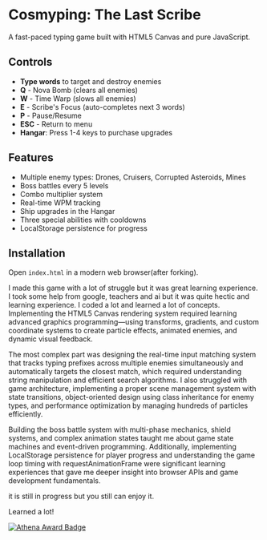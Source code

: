# Cosmyping: The Last Scribe

A fast-paced typing game built with HTML5 Canvas and pure JavaScript.

## Controls

- **Type words** to target and destroy enemies
- **Q** - Nova Bomb (clears all enemies)
- **W** - Time Warp (slows all enemies)
- **E** - Scribe's Focus (auto-completes next 3 words)
- **P** - Pause/Resume
- **ESC** - Return to menu
- **Hangar**: Press 1-4 keys to purchase upgrades

## Features

- Multiple enemy types: Drones, Cruisers, Corrupted Asteroids, Mines
- Boss battles every 5 levels
- Combo multiplier system
- Real-time WPM tracking
- Ship upgrades in the Hangar
- Three special abilities with cooldowns
- LocalStorage persistence for progress

## Installation

Open `index.html` in a modern web browser(after forking).


I made this game with a lot of struggle but it was great learning experience. I took some help from google, teachers and ai but it was quite hectic and learning experience. I coded a lot and learned a lot of concepts. Implementing the HTML5 Canvas rendering system required learning advanced graphics programming—using transforms, gradients, and custom coordinate systems to create particle effects, animated enemies, and dynamic visual feedback. 

The most complex part was designing the real-time input matching system that tracks typing prefixes across multiple enemies simultaneously and automatically targets the closest match, which required understanding string manipulation and efficient search algorithms. I also struggled with game architecture, implementing a proper scene management system with state transitions, object-oriented design using class inheritance for enemy types, and performance optimization by managing hundreds of particles efficiently.

Building the boss battle system with multi-phase mechanics, shield systems, and complex animation states taught me about game state machines and event-driven programming. Additionally, implementing LocalStorage persistence for player progress and understanding the game loop timing with requestAnimationFrame were significant learning experiences that gave me deeper insight into browser APIs and game development fundamentals.

it is still in progress but you still can enjoy it.

Learned a lot!

[![Athena Award Badge](https://img.shields.io/endpoint?url=https%3A%2F%2Faward.athena.hackclub.com%2Fapi%2Fbadge)](https://award.athena.hackclub.com?utm_source=readme)
